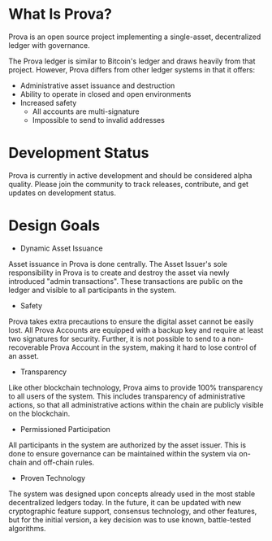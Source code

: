# What Is Prova?

Prova is an open source project implementing a single-asset, decentralized 
ledger with governance.

The Prova ledger is similar to Bitcoin's ledger and draws heavily from that 
project.  However, Prova differs from other ledger systems in that it offers:

 * Administrative asset issuance and destruction
 * Ability to operate in closed and open environments
 * Increased safety
    * All accounts are multi-signature
    * Impossible to send to invalid addresses

# Development Status

Prova is currently in active development and should be considered alpha 
quality.  Please join the
community to track releases, contribute, and get updates on development status.

# Design Goals

* Dynamic Asset Issuance

Asset issuance in Prova is done centrally.  The Asset Issuer's sole 
responsibility in Prova is to create and destroy the asset via newly introduced 
"admin transactions".  These transactions are public on the ledger and visible 
to all participants in the system.

* Safety

Prova takes extra precautions to ensure the digital asset cannot be easily 
lost.  All Prova Accounts are
equipped with a backup key and require at least two signatures for security. 
Further, it is not possible to
send to a non-recoverable Prova Account in the system, making it hard to lose 
control of an asset.

* Transparency

Like other blockchain technology, Prova aims to provide 100% transparency to 
all users of the system.
This includes transparency of administrative actions, so that all 
administrative actions within the chain
are publicly visible on the blockchain.

* Permissioned Participation

All participants in the system are authorized by the asset issuer.  This is 
done to ensure governance
can be maintained within the system via on-chain and off-chain rules.

* Proven Technology

The system was designed upon concepts already used in the most stable 
decentralized ledgers today.
In the future, it can be updated with new cryptographic feature support, 
consensus technology, and other
features, but for the initial version, a key decision was to use known, 
battle-tested algorithms.
